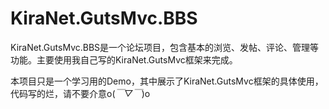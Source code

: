 # KiraNet.GutsMvc.BBS

KiraNet.GutsMvc.BBS是一个论坛项目，包含基本的浏览、发帖、评论、管理等功能。主要使用我自己写的KiraNet.GutsMvc框架来完成。

本项目只是一个学习用的Demo，其中展示了KiraNet.GutsMvc框架的具体使用，代码写的烂，请不要介意o(*￣▽￣*)o
